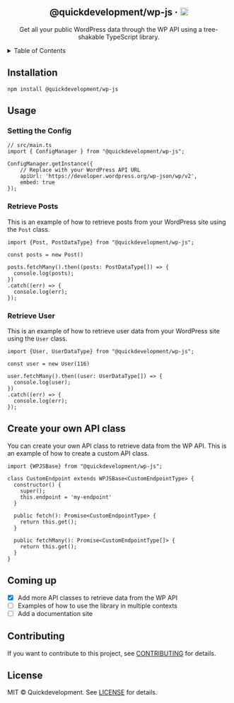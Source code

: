 <div align="center">
<h2>@quickdevelopment/wp-js &middot; <a href="https://badge.fury.io/js/@quickdevelopment%2Fwp-js"><img src="https://badge.fury.io/js/@quickdevelopment%2Fwp-js.svg" alt="npm version" height="18"></a></h2>
  <p align="center">
    Get all your public WordPress data through the WP API using a tree-shakable TypeScript library.
  </p>
</div>

<details>
  <summary>Table of Contents</summary>
  <ol>
    <li><a href="#installation">Installation</a></li>
    <li><a href="#usage">Usage</a></li>
    <li><a href="#coming-up">Coming up</a></li>
    <li><a href="#contributing">Contributing</a></li>
    <li><a href="#license">License</a></li>
  </ol>
</details>

## Installation
```
npm install @quickdevelopment/wp-js
```

## Usage

### Setting the Config
```
// src/main.ts
import { ConfigManager } from "@quickdevelopment/wp-js";

ConfigManager.getInstance({
    // Replace with your WordPress API URL
    apiUrl: 'https://developer.wordpress.org/wp-json/wp/v2',
    embed: true
});
```

### Retrieve Posts
This is an example of how to retrieve posts from your WordPress site using the `Post` class.
```
import {Post, PostDataType} from "@quickdevelopment/wp-js";

const posts = new Post()

posts.fetchMany().then((posts: PostDataType[]) => {
  console.log(posts);
})
.catch((err) => {
  console.log(err);
});
```

### Retrieve User
This is an example of how to retrieve user data from your WordPress site using the `User` class.
```
import {User, UserDataType} from "@quickdevelopment/wp-js";

const user = new User(116)

user.fetchMany().then((user: UserDataType[]) => {
  console.log(user);
})
.catch((err) => {
  console.log(err);
});
```

## Create your own API class
You can create your own API class to retrieve data from the WP API. This is an example of how to create a custom API class.
```
import {WPJSBase} from "@quickdevelopment/wp-js";

class CustomEndpoint extends WPJSBase<CustomEndpointType> {
  constructor() {
    super();
    this.endpoint = 'my-endpoint'
  }

  public fetch(): Promise<CustomEndpointType> {
    return this.get();
  }
  
  public fetchMany(): Promise<CustomEndpointType[]> {
    return this.get();
  }
}
```

## Coming up
- [x] Add more API classes to retrieve data from the WP API
- [ ] Examples of how to use the library in multiple contexts
- [ ] Add a documentation site

## Contributing
If you want to contribute to this project, see [CONTRIBUTING](CONTRIBUTING) for details.

## License
MIT © Quickdevelopment. See [LICENSE](LICENSE) for details.


[coveralls-image]:https://coveralls.io/repos/github/quickdevelopment/wp-js/badge.svg?branch=main
[coveralls-url]:https://coveralls.io/github/quickdevelopment/wp-js?branch=main
